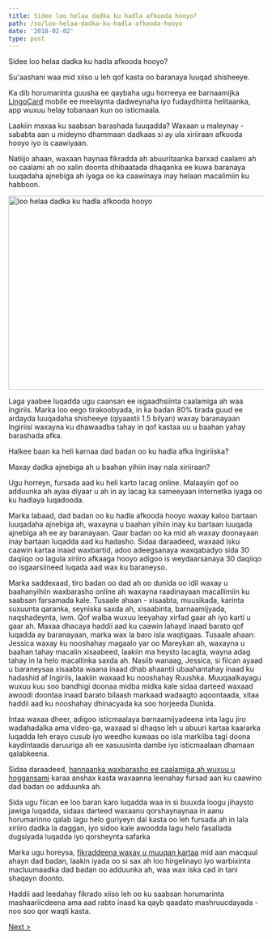 ```yaml
---
title: Sidee loo helaa dadka ku hadla afkooda hooyo?
path: /so/loo-helaa-dadka-ku-hadla-afkooda-hooyo
date: '2018-02-02'
type: post
---
```


Sidee loo helaa dadka ku hadla afkooda hooyo?

Su'aashani waa mid xiiso u leh qof kasta oo baranaya luuqad shisheeye.

Ka dib horumarinta guusha ee qaybaha ugu horreeya ee barnaamijka <a href="https://lingocard.com">LingoCard</a> mobile ee meelaynta dadweynaha iyo fudaydhinta helitaanka, app wuxuu helay tobanaan kun oo isticmaala.

Laakiin maxaa ku saabsan barashada luuqadda? Waxaan u maleynay - sababta aan u mideyno dhammaan dadkaas si ay ula xiriiraan afkooda hooyo iyo is caawiyaan.

Natiijo ahaan, waxaan haynaa fikradda ah abuuritaanka barxad caalami ah oo caalami ah oo xalin doonta dhibaatada dhaqanka ee kuwa baranaya luuqadaha ajnebiga ah iyaga oo ka caawinaya inay helaan macalimiin ku habboon.

<img class="aligncenter wp-image-78 size-full" src="../images/platform/social-network.jpg" alt="loo helaa dadka ku hadla afkooda hooyo" width="628" height="383" />

Laga yaabee luqadda ugu caansan ee isgaadhsiinta caalamiga ah waa Ingiriis. Marka loo eego tirakoobyada, in ka badan 80% tirada guud ee ardayda luuqadaha shisheeye (qiyaastii 1.5 bilyan) waxay baranayaan Ingiriisi waxayna ku dhawaadba tahay in qof kastaa uu u baahan yahay barashada afka.

Halkee baan ka heli karnaa dad badan oo ku hadla afka Ingiriiska?

Maxay dadka ajnebiga ah u baahan yihiin inay nala xiriiraan?

Ugu horreyn, fursada aad ku heli karto lacag online. Malaayiin qof oo adduunka ah ayaa diyaar u ah in ay lacag ka sameeyaan internetka iyaga oo ku hadlaya luqadooda.

Marka labaad, dad badan oo ku hadla afkooda hooyo waxay kaloo bartaan luuqadaha ajnebiga ah, waxayna u baahan yihiin inay ku bartaan luuqada ajnebiga ah ee ay baranayaan. Qaar badan oo ka mid ah waxay doonayaan inay bartaan luqadda aad ku hadasho. Sidaa daraadeed, waxaad isku caawin kartaa inaad waxbartid, adoo adeegsanaya waxqabadyo sida 30 daqiiqo oo lagula xiriiro afkaaga hooyo adigoo is weydaarsanaya 30 daqiiqo oo isgaarsiineed luqada aad wax ku baraneyso.

Marka saddexaad, tiro badan oo dad ah oo dunida oo idil waxay u baahanyihiin waxbarasho online ah waxayna raadinayaan macallimiin ku saabsan farsamada kale. Tusaale ahaan - xisaabta, muusikada, karinta suxuunta qaranka, seyniska saxda ah, xisaabinta, barnaamijyada, naqshadeynta, iwm. Qof walba wuxuu leeyahay xirfad gaar ah iyo karti u gaar ah. Maxaa dhacaya haddii aad ku caawin lahayd inaad barato qof luqadda ay baranayaan, marka wax la baro isla waqtigaas. Tusaale ahaan: Jessica waxay ku nooshahay magaalo yar oo Mareykan ah, waxayna u baahan tahay macalin xisaabeed, laakiin ma heysto lacagta, wayna adag tahay in la helo macallinka saxda ah. Nasiib wanaag, Jessica, si fiican ayaad u baraneysaa xisaabta waana inaad dhab ahaantii ubaahantahay inaad ku hadashid af Ingiriis, laakiin waxaad ku nooshahay Ruushka. Muuqaalkayagu wuxuu kuu soo bandhigi doonaa midba midka kale sidaa darteed waxaad awoodi doontaa inaad barato bilaash markaad wadaagto aqoontaada, xitaa haddii aad ku nooshahay dhinacyada ka soo horjeeda Dunida.

Intaa waxaa dheer, adigoo isticmaalaya barnaamijyadeena inta lagu jiro wadahadalka ama video-ga, waxaad si dhaqso leh u abuuri kartaa kaararka luqadda leh erayo cusub iyo weedho kuwaas oo isla markiiba tagi doona kaydintaada daruuriga ah ee xasuusinta dambe iyo isticmaalaan dhamaan qalabkeena.

Sidaa daraadeed, <a href="https://lingocard.com">hannaanka waxbarasho ee caalamiga ah wuxuu u hoggansami</a> karaa anshax kasta waxaanna leenahay fursad aan ku caawino dad badan oo adduunka ah.

Sida ugu fiican ee loo baran karo luqadda waa in si buuxda loogu jihaysto jawiga luqadda, sidaas darteed waxaanu qorshaynaynaa in aanu horumarinno qalab lagu helo guriyeyn dal kasta oo leh fursada ah in lala xiriiro dadka la daggan, iyo sidoo kale awoodda lagu helo fasallada dugsiyada luqadda iyo qorsheynta safarka

Marka ugu horeysa, <a href="http://lingocard.org">fikraddeena waxay u muuqan kartaa</a> mid aan macquul ahayn dad badan, laakin iyada oo si sax ah loo hirgelinayo iyo warbixinta macluumaadka dad badan oo adduunka ah, waa wax iska cad in tani shaqayn doonto.

Haddii aad leedahay fikrado xiiso leh oo ku saabsan horumarinta mashaariicdeena ama aad rabto inaad ka qayb qaadato mashruucdayada - noo soo qor waqti kasta.

<a href="/so/sidee-loo-bartaa-ingiriisida-dhaqso">Next ></a>